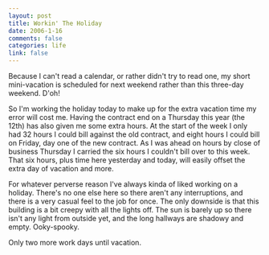 ```yaml
--- 
layout: post
title: Workin' The Holiday
date: 2006-1-16
comments: false
categories: life
link: false
---
```

Because I can't read a calendar, or rather didn't try to read one, my short mini-vacation is scheduled for next weekend rather than this three-day weekend. D'oh!

So I'm working the holiday today to make up for the extra vacation time my error will cost me. Having the contract end on a Thursday this year (the 12th) has also given me some extra hours. At the start of the week I only had 32 hours I could bill against the old contract, and eight hours I could bill on Friday, day one of the new contract. As I was ahead on hours by close of business Thursday I carried the six hours I couldn't bill over to this week. That six hours, plus time here yesterday and today, will easily offset the extra day of vacation and more.

For whatever perverse reason I've always kinda of liked working on a holiday. There's no one else here so there aren't any interruptions, and there is a very casual feel to the job for once. The only downside is that this building is a bit creepy with all the lights off. The sun is barely up so there isn't any light from outside yet, and the long hallways are shadowy and empty. Ooky-spooky.

Only two more work days until vacation.
